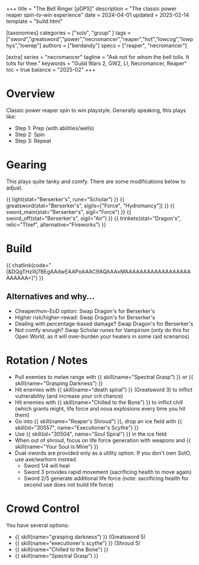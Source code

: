 +++
title = "The Bell Ringer [pDPS]"
description = "The classic power reaper spin-to-win experience"
date = 2024-04-01
updated = 2025-02-14
template = "build.html"

[taxonomies]
categories = ["solo", "group" ]
tags = ["sword","greatsword","power","necromancer","reaper","hot","lowcog","lowphys","lowrep"]
authors = ["berdandy"]
specs = ["reaper", "necromancer"]

[extra]
series = "necromancer"
tagline = "Ask not for whom the bell tolls. It tolls for thee."
keywords = "Guild Wars 2, GW2, LI, Necromancer, Reaper"
toc = true
balance = "2025-02"
+++

# Overview 

Classic power reaper spin to win playstyle. Generally speaking, this plays like:

- Step 1: Prep (with abilities/wells)
- Step 2: Spin
- Step 3: Repeat

# Gearing

This plays quite tanky and comfy. There are some modifications below to adjust.

{{ light(stat="Berserker's", rune="Scholar") }}
{{ greatsword(stat="Berserker's", sigils=["Force", "Hydromancy"]) }}
{{ sword_main(stat="Berserker's", sigil="Force") }}
{{ sword_off(stat="Berserker's", sigil="Air") }}
{{ trinkets(stat="Dragon's", relic="Thief", alternative="Fireworks") }}

# Build

{{ chatlink(code="[&DQgTHzIlIj7BEgAAdwEAAPoAAAC9AQAAAxMAAAAAAAAAAAAAAAAAAAAAAAA=]") }}

## Alternatives and why...

- Cheaper/non-EoD option: Swap Dragon's for Berserker's
- Higher risk/higher-rewad: Swap Dragon's for Berserker's
- Dealing with percentage-based damage? Swap Dragon's for Berserker's
- Not comfy enough? Swap Scholar runes for Vampirism (only do this for Open World, as it will over-burden your healers in some raid scenarios)

# Rotation / Notes

- Pull enemies to melee range with {{ skill(name="Spectral Grasp") }} or {{ skill(name="Grasping Darkness") }}
- Hit enemies with {{ skill(name="death spiral") }} (Greatsword 3) to inflict vulnerability (and increase your crit chance)
- Hit enemies with {{ skill(name="Chilled to the Bone") }} to inflict chill (which grants might, life force and nova explosions every time you hit them)
- Go into {{ skill(name="Reaper's Shroud") }}, drop an ice field with {{ skill(id="30557", name="Executioner's Scythe") }}
- Use {{ skill(id="30504", name="Soul Spiral") }} in the ice field
- When out of shroud, focus on life force generation with weapons and {{ skill(name="Your Soul is Mine") }}
- Dual-swords are provided only as a utility option. If you don't own SotO, use axe/warhorn instead.
  - Sword 1/4 will heal
  - Sword 3 provides rapid movement (sacrificing health to move again)
  - Sword 2/5 generate additional life force (note: sacrificing health for second use does not build life force)

# Crowd Control

You have several options:

- {{ skill(name="grasping darkness") }} (Greatsword 5)
- {{ skill(name="executioner's scythe") }} (Shroud 5)
- {{ skill(name="Chilled to the Bone") }}
- {{ skill(name="Spectral Grasp") }}
